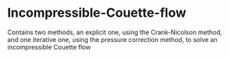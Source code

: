 # Incompressible-Couette-flow
Contains two methods, an explicit one, using the Crank-Nicolson method, and one iterative one, using the pressure correction method, to solve an incompressible Couette flow
